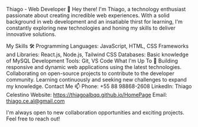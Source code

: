 Thiago - Web Developer 🚀
Hey there! I'm Thiago, a technology enthusiast passionate about creating incredible web experiences. With a solid background in web development and an insatiable thirst for learning, I'm constantly exploring new technologies and honing my skills to deliver innovative solutions.

My Skills 🛠️
Programming Languages: JavaScript, HTML, CSS
Frameworks and Libraries: React.js, Node.js, Tailwind CSS
Databases: Basic knowledge of MySQL
Development Tools: Git, VS Code
What I'm Up To 🌟
Building responsive and dynamic web applications using the latest technologies.
Collaborating on open-source projects to contribute to the developer community.
Learning continuously and seeking new challenges to expand my knowledge.
Contact Me 📫
Phone: +55 88 98868-2608
LinkedIn: Thiago Celestino
Website: https://thiagoalbqq.github.io/HomePage
Email: thiago.ce.al@gmail.com

I'm always open to new collaboration opportunities and exciting projects. Feel free to reach out!

